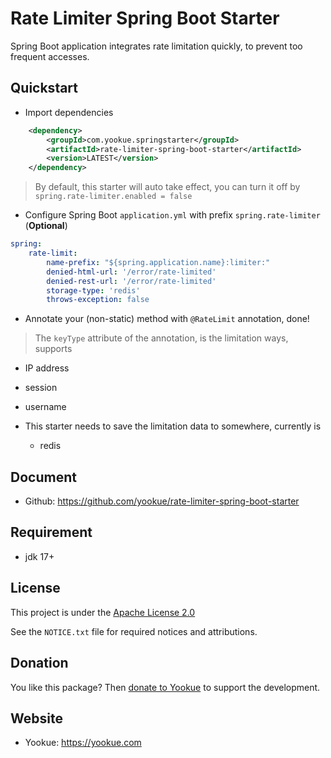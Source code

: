 # Rate Limiter Spring Boot Starter

Spring Boot application integrates rate limitation quickly, to prevent too frequent accesses.

## Quickstart

- Import dependencies

```xml
    <dependency>
        <groupId>com.yookue.springstarter</groupId>
        <artifactId>rate-limiter-spring-boot-starter</artifactId>
        <version>LATEST</version>
    </dependency>
```

> By default, this starter will auto take effect, you can turn it off by `spring.rate-limiter.enabled = false`

- Configure Spring Boot `application.yml` with prefix `spring.rate-limiter` (**Optional**)

```yml
spring:
    rate-limit:
        name-prefix: "${spring.application.name}:limiter:"
        denied-html-url: '/error/rate-limited'
        denied-rest-url: '/error/rate-limited'
        storage-type: 'redis'
        throws-exception: false
```

- Annotate your (non-static)  method with `@RateLimit` annotation, done!

> The `keyType` attribute of the annotation, is the limitation ways, supports
  - IP address
  - session
  - username

- This starter needs to save the limitation data to somewhere, currently is
  - redis

## Document

- Github: https://github.com/yookue/rate-limiter-spring-boot-starter

## Requirement

- jdk 17+

## License

This project is under the [Apache License 2.0](https://www.apache.org/licenses/LICENSE-2.0)

See the `NOTICE.txt` file for required notices and attributions.

## Donation

You like this package? Then [donate to Yookue](https://yookue.com/public/donate) to support the development.

## Website

- Yookue: https://yookue.com
